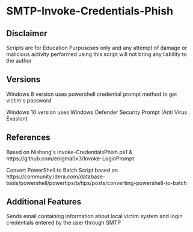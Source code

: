# SMTP-Invoke-Credentials-Phish

<h2> Disclaimer  </h2>
  
<p>
Scripts are for Education Purpusoses only and any attempt of damage or malicious activity performed using this script will not bring any liability to the author 
</p>

<h2>Versions</h2>

<p> Windows 8 version uses powershell credential prompt method to get victim's password </p>
<p> Windows 10 version uses Windows Defender Security Prompt (Anti Virus Evasion)</p>

<h2> References  </h2>
<p> Based on Nishang's Invoke-CredentialsPhish.ps1 & https://github.com/enigma0x3/Invoke-LoginPrompt <p>
<p> Convert PowerShell to Batch Script based on 
  https://community.idera.com/database-tools/powershell/powertips/b/tips/posts/converting-powershell-to-batch </p>
   
<h2> Additional Features  </h2>
    
<p>Sends email containing information about local victim system and login credentials entered by the user through SMTP </p>





